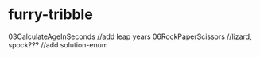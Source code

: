 # furry-tribble

03CalculateAgeInSeconds //add leap years
06RockPaperScissors //lizard, spock???  //add solution-enum
